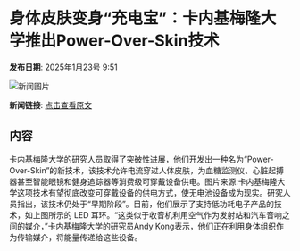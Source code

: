 # 身体皮肤变身“充电宝”：卡内基梅隆大学推出Power-Over-Skin技术

**发布日期**: 2025年1月23号 9:51

![新闻图片](https://upload.chinaz.com/2025/0123/6387322264795956289329827.png)

**新闻链接**: [点击查看原文](https://www.aibase.com/zh/news/14946)

## 内容

卡内基梅隆大学的研究人员取得了突破性进展，他们开发出一种名为“Power-Over-Skin”的新技术，该技术允许电流穿过人体皮肤，为血糖监测仪、心脏起搏器甚至智能眼镜和健身追踪器等消费级可穿戴设备供电。图片来源:卡内基梅隆大学这项技术有望彻底改变可穿戴设备的供电方式，使无电池设备成为现实。研究人员指出，该技术仍处于“早期阶段”。目前，他们展示了支持低功耗电子产品的技术，如上图所示的 LED 耳环。“这类似于收音机利用空气作为发射站和汽车音响之间的媒介，”卡内基梅隆大学的研究员Andy Kong表示，他们正在利用身体组织作为传输媒介，将能量传递给这些设备。
